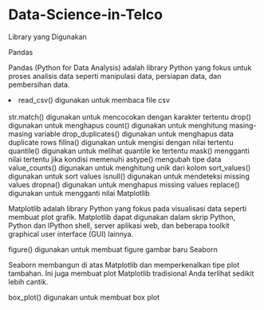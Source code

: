 # Data-Science-in-Telco

Library yang Digunakan

Pandas

Pandas (Python for Data Analysis) adalah library Python yang fokus untuk proses analisis data seperti manipulasi data, persiapan data, dan pembersihan data.

<li>read_csv() digunakan untuk membaca file csv </li></br>
str.match() digunakan untuk mencocokan dengan karakter tertentu 
drop() digunakan untuk menghapus
count() digunakan untuk menghitung masing-masing variable
drop_duplicates() digunakan untuk menghapus data duplicate rows
fillna() digunakan untuk mengisi dengan nilai tertentu
quantile() digunakan untuk melihat quantile ke tertentu
mask() mengganti nilai tertentu jika kondisi memenuhi
astype() mengubah tipe data
value_counts() digunakan untuk menghitung unik dari kolom
sort_values() digunakan untuk sort values
isnull() digunakan untuk mendeteksi missing values
dropna() digunakan untuk menghapus missing values
replace() digunakan untuk mengganti nilai
Matplotlib

Matplotlib adalah library Python yang fokus pada visualisasi data seperti membuat plot grafik. Matplotlib dapat digunakan dalam skrip Python, Python dan IPython shell, server aplikasi web, dan beberapa toolkit graphical user interface (GUI) lainnya.

figure() digunakan untuk membuat figure gambar baru
Seaborn

Seaborn membangun di atas Matplotlib dan memperkenalkan tipe plot tambahan. Ini juga membuat plot Matplotlib tradisional Anda terlihat sedikit lebih cantik.

box_plot() digunakan untuk membuat box plot
